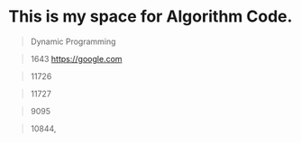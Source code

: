 # This is my space for Algorithm Code.


>Dynamic Programming 

>1643 <https://google.com>

>11726

>11727

>9095

>10844,

